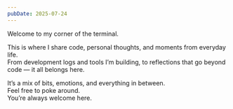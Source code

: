 ```yaml
---
pubDate: 2025-07-24
---
```


Welcome to my corner of the terminal.

This is where I share code, personal thoughts, and moments from everyday life.  
From development logs and tools I’m building, to reflections that go beyond code — it all belongs here.

It’s a mix of bits, emotions, and everything in between.  
Feel free to poke around.  
You’re always welcome here.
